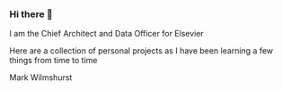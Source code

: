 ### Hi there 👋

I am the Chief Architect and Data Officer for Elsevier

Here are a collection of personal projects as I have been learning a few things from time to time

Mark Wilmshurst
